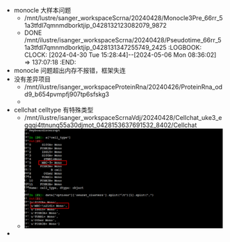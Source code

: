 - monocle 大样本问题
	- /mnt/lustre/sanger_workspaceScrna/20240428/Monocle3Pre_66rr_51a3tfdl7qmnmdborktjip_0428132123082079_9872
	- DONE /mnt/ilustre/isanger_workspaceScrna/20240428/Pseudotime_66rr_51a3tfdl7qmnmdborktjip_0428131347255749_2425
	  :LOGBOOK:
	  CLOCK: [2024-04-30 Tue 15:28:44]--[2024-05-06 Mon 08:36:02] =>  137:07:18
	  :END:
- monocle 问题超出内存不报错，框架失连
- 没有差异项目
	- /mnt/ilustre/isanger_workspaceProteinRna/20240426/ProteinRna_odd9_b654pvmpfj907tp6sfskg3
	-
- cellchat celltype 有特殊类型
	- /mnt/ilustre/isanger_workspaceScrnaVdj/20240428/Cellchat_uke3_egqqi4ttnunq55a30djmot_0428153637691532_8402/Cellchat
	- ![image.png](../assets/image_1714289473918_0.png)
-